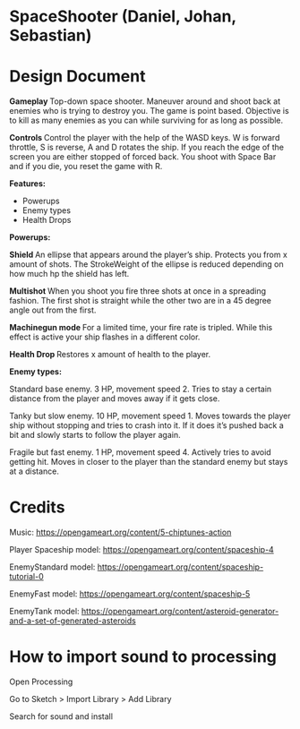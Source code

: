 # SpaceShooter (Daniel, Johan, Sebastian)

<h1> Design Document </h1>

<b> Gameplay </b>
Top-down space shooter. Maneuver around and shoot back at enemies who is trying to destroy you. The game is point based. Objective is to kill as many enemies as you can while surviving for as long as possible. 


<b> Controls </b>
Control the player with the help of the WASD keys. W is forward throttle, S is reverse, A and D rotates the ship. If you reach the edge of the screen you are either stopped of forced back. You shoot with Space Bar and if you die, you reset the game with R.


<b> Features: </b>
* Powerups
* Enemy types
* Health Drops


<b> Powerups: </b>

<b> Shield </b>
An ellipse that appears around the player’s ship. Protects you from x amount of shots. The StrokeWeight of the ellipse is reduced depending on how much hp the shield has left.

<b> Multishot </b>
When you shoot you fire three shots at once in a spreading fashion. The first shot is straight while the other two are in a 45 degree angle out from the first.

<b> Machinegun mode </b>
For a limited time, your fire rate is tripled. While this effect is active your ship flashes in a different color.

<b> Health Drop </b>
Restores x amount of health to the player.


<b> Enemy types: </b>

Standard base enemy. 
3 HP, movement speed 2.
Tries to stay a certain distance from the player and moves away if it gets close.

Tanky but slow enemy. 
10 HP, movement speed 1.
Moves towards the player ship without stopping and tries to crash into it. If it does it’s pushed back a bit and slowly starts to follow the player again.

Fragile but fast enemy. 
1 HP, movement speed 4. Actively tries to avoid getting hit.
Moves in closer to the player than the standard enemy but stays at a distance.



<h1> Credits </h1>

Music: https://opengameart.org/content/5-chiptunes-action

Player Spaceship model: https://opengameart.org/content/spaceship-4

EnemyStandard model: https://opengameart.org/content/spaceship-tutorial-0

EnemyFast model: https://opengameart.org/content/spaceship-5

EnemyTank model: https://opengameart.org/content/asteroid-generator-and-a-set-of-generated-asteroids


<h1> How to import sound to processing </h1>

Open Processing

Go to Sketch > Import Library > Add Library

Search for sound and install
